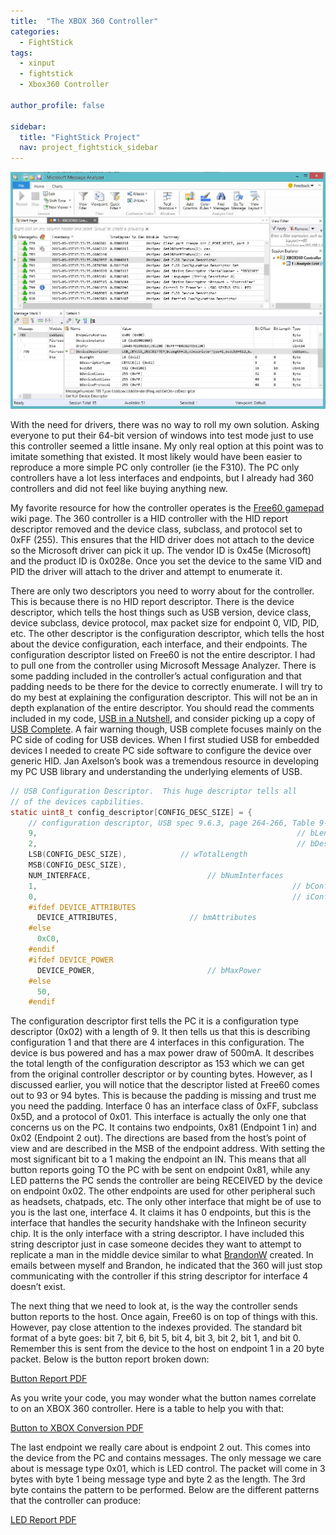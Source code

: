 ```yaml
---
title:  "The XBOX 360 Controller"
categories:
  - FightStick
tags:
  - xinput
  - fightstick
  - Xbox360 Controller

author_profile: false

sidebar:
  title: "FightStick Project"
  nav: project_fightstick_sidebar
---
```

![Message Analyzer](/assets/images/fightstick/Message-Analyzer.jpg)  

With the need for drivers, there was no way to roll my own solution. Asking everyone to put their 64-bit version of windows into test mode just to use this controller seemed a little insane. My only real option at this point was to imitate something that existed. It most likely would have been easier to reproduce a more simple PC only controller (ie the F310). The PC only controllers have a lot less interfaces and endpoints, but I already had 360 controllers and did not feel like buying anything new.

My favorite resource for how the controller operates is the [Free60 gamepad][free60-page] wiki page. The 360 controller is a HID controller with the HID report descriptor removed and the device class, subclass, and protocol set to 0xFF (255). This ensures that the HID driver does not attach to the device so the Microsoft driver can pick it up. The vendor ID is 0x45e (Microsoft) and the product ID is 0x028e. Once you set the device to the same VID and PID the driver will attach to the driver and attempt to enumerate it.

There are only two descriptors you need to worry about for the controller. This is because there is no HID report descriptor. There is the device descriptor, which tells the host things such as USB version, device class, device subclass, device protocol, max packet size for endpoint 0, VID, PID, etc. The other descriptor is the configuration descriptor, which tells the host about the device configuration, each interface, and their endpoints. The configuration descriptor listed on Free60 is not the entire descriptor. I had to pull one from the controller using Microsoft Message Analyzer. There is some padding included in the controller’s actual configuration and that padding needs to be there for the device to correctly enumerate. I will try to do my best at explaining the configuration descriptor. This will not be an in depth explanation of the entire descriptor. You should read the comments included in my code, [USB in a Nutshell][usbinanutshell-page], and consider picking up a copy of [USB Complete][usbcomplete-book]. A fair warning though, USB complete focuses mainly on the PC side of coding for USB devices. When I first studied USB for embedded devices I needed to create PC side software to configure the device over generic HID. Jan Axelson’s book was a tremendous resource in developing my PC USB library and understanding the underlying elements of USB.

[comment]: # (USB Configuration Descriptor code snippet)
```c
// USB Configuration Descriptor.  This huge descriptor tells all
// of the devices capbilities.
static uint8_t config_descriptor[CONFIG_DESC_SIZE] = {
    // configuration descriptor, USB spec 9.6.3, page 264-266, Table 9-10
    9,                                                          // bLength;
    2,                                                          // bDescriptorType;
    LSB(CONFIG_DESC_SIZE),            // wTotalLength
    MSB(CONFIG_DESC_SIZE),
    NUM_INTERFACE,                          // bNumInterfaces
    1,                                                         // bConfigurationValue
    0,                                                         // iConfiguration
    #ifdef DEVICE_ATTRIBUTES
      DEVICE_ATTRIBUTES,                // bmAttributes
    #else
      0xC0,                                   
    #endif
    #ifdef DEVICE_POWER
      DEVICE_POWER,                         // bMaxPower
    #else
      50,                                     
    #endif
```

The configuration descriptor first tells the PC it is a configuration type descriptor (0x02) with a length of 9. It then tells us that this is describing configuration 1 and that there are 4 interfaces in this configuration. The device is bus powered and has a max power draw of 500mA. It describes the total length of the configuration descriptor as 153 which we can get from the original controller descriptor or by counting bytes. However, as I discussed earlier, you will notice that the descriptor listed at Free60 comes out to 93 or 94 bytes. This is because the padding is missing and trust me you need the padding. Interface 0 has an interface class of 0xFF, subclass 0x5D, and a protocol of 0x01. This interface is actually the only one that concerns us on the PC. It contains two endpoints, 0x81 (Endpoint 1 in) and 0x02 (Endpoint 2 out). The directions are based from the host’s point of view and are described in the MSB of the endpoint address. With setting the most significant bit to a 1 making the endpoint an IN. This means that all button reports going TO the PC with be sent on endpoint 0x81, while any LED patterns the PC sends the controller are being RECEIVED by the device on endpoint 0x02. The other endpoints are used for other peripheral such as headsets, chatpads, etc. The only other interface that might be of use to you is the last one, interface 4. It claims it has 0 endpoints, but this is the interface that handles the security handshake with the Infineon security chip. It is the only interface with a string descriptor. I have included this string descriptor just in case someone decides they want to attempt to replicate a man in the middle device similar to what [BrandonW][brandonW-page] created. In emails between myself and Brandon, he indicated that the 360 will just stop communicating with the controller if this string descriptor for interface 4 doesn’t exist.

The next thing that we need to look at, is the way the controller sends button reports to the host. Once again, Free60 is on top of things with this. However, pay close attention to the indexes provided. The standard bit format of a byte goes: bit 7, bit 6, bit 5, bit 4, bit 3, bit 2, bit 1, and bit 0. Remember this is sent from the device to the host on endpoint 1 in a 20 byte packet. Below is the button report broken down:

[Button Report PDF](/assets/pdfs/fightstick/button-report.pdf)

As you write your code, you may wonder what the button names correlate to on an XBOX 360 controller. Here is a table to help you with that:

[Button to XBOX Conversion PDF](/assets/pdfs/fightstick/Button-to-XBOX-conversion.pdf)

The last endpoint we really care about is endpoint 2 out. This comes into the device from the PC and contains messages. The only message we care about is message type 0x01, which is LED control. The packet will come in 3 bytes with byte 1 being message type and byte 2 as the length. The 3rd byte contains the pattern to be performed. Below are the different patterns that the controller can produce:

[LED Report PDF](/assets/pdfs/fightstick/LED-Report.pdf)

[brandonW-page]: http://brandonw.net/360bridge/
[free60-page]: http://free60.org/wiki/GamePad
[usbinanutshell-page]: http://www.beyondlogic.org/usbnutshell/usb1.shtml
[usbcomplete-book]: http://www.amazon.com/USB-Complete-Developers-Guide-Guides/dp/1931448280/ref=pd_sim_14_5?ie=UTF8&refRID=1EMXEMJW7C2CJ5G1G1FD
